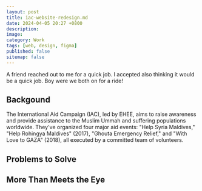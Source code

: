 ```yaml
---
layout: post
title: iac-website-redesign.md
date: 2024-04-05 20:27 +0800
description:
image:
category: Work
tags: [web, design, figma]
published: false
sitemap: false
---
```


A friend reached out to me for a quick job. I accepted also thinking it would be a quick job. Boy were we both on for a ride!

## Backgound

The International Aid Campaign (IAC), led by EHEE, aims to raise awareness and provide assistance to the Muslim Ummah and suffering populations worldwide. They've organized four major aid events: "Help Syria Maldives," "Help Rohingya Maldives" (2017), "Ghouta Emergency Relief," and "With Love to GAZA" (2018), all executed by a committed team of volunteers.

## Problems to Solve

## More Than Meets the Eye


